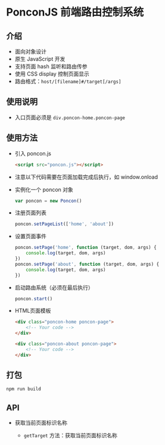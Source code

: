 # PonconJS 前端路由控制系统

## 介绍

- 面向对象设计
- 原生 JavaScript 开发
- 支持页面 hash 监听和路由传参
- 使用 CSS display 控制页面显示
- 路由格式：`host/[filename]#/target[/args]`

## 使用说明

- 入口页面必须是 `div.poncon-home.poncon-page`

## 使用方法

- 引入 poncon.js
  
    ```html
    <script src="poncon.js"></script>
    ```

- 注意以下代码需要在页面加载完成后执行，如 window.onload

- 实例化一个 poncon 对象

    ```js
    var poncon = new Poncon()
    ```

- 注册页面列表

    ```js
    poncon.setPageList(['home', 'about'])
    ```

- 设置页面事件

    ```js
    poncon.setPage('home', function (target, dom, args) {
        console.log(target, dom, args)
    })
    poncon.setPage('about', function (target, dom, args) {
        console.log(target, dom, args)
    })
    ```

- 启动路由系统（必须在最后执行）

    ```js
    poncon.start()
    ```

- HTML页面模板
  
    ```html
    <div class="poncon-home poncon-page">
        <!-- Your code -->
    </div>
    
    <div class="poncon-about poncon-page">
        <!-- Your code -->
    </div>
    ```

## 打包

```bash
npm run build
```

## API

- 获取当前页面标识名称

    - `getTarget` 方法：获取当前页面标识名称
